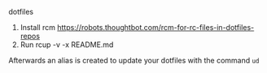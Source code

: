 dotfiles
1. Install rcm https://robots.thoughtbot.com/rcm-for-rc-files-in-dotfiles-repos
2. Run rcup -v -x README.md

Afterwards an alias is created to update your dotfiles with the command ```ud```
